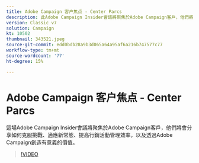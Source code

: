 ```yaml
---
title: Adobe Campaign 客户焦点 - Center Parcs
description: 此Adobe Campaign Insider會議將聚焦於Adobe Campaign客戶，他們將會分享如何克服挑戰，適應新常態，變得更加…… （說明應該介於60到160個字元之間）
version: Classic v7
solution: Campaign
kt: 10502
thumbnail: 343521.jpeg
source-git-commit: edd0bdb28a9b3d065a64a95af6a216b747577c77
workflow-type: tm+mt
source-wordcount: '77'
ht-degree: 15%

---
```


# Adobe Campaign 客户焦点 - Center Parcs

這場Adobe Campaign Insider會議將聚焦於Adobe Campaign客戶，他們將會分享如何克服挑戰、適應新常態、提高行銷活動管理效率，以及透過Adobe Campaign創造有意義的價值。

>[!VIDEO](https://video.tv.adobe.com/v/343521/?quality=12&learn=on)
